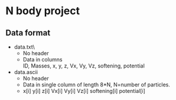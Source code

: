 # N body project

## Data format
- data.txt\
  - No header
  - Data in columns\
    ID, Masses, x, y, z, Vx, Vy, Vz, softening, potential
- data.ascii
  - No header
  - Data in single column of length 8*N, N=number of particles.
  - x[i]
    y[i]
    z[i]
    Vx[i]
    Vy[i]
    Vz[i]
    softening[i]
    potential[i]

